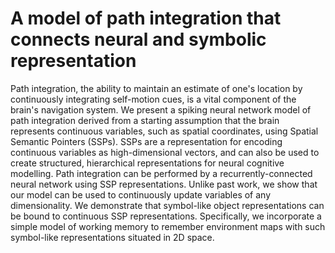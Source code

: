 # A model of path integration that connects neural and symbolic representation

Path integration, the ability to maintain an estimate of one's location by continuously integrating self-motion cues, is a vital component of the brain's navigation system. We present a spiking neural network model of path integration derived from a starting assumption that the brain represents continuous variables, such as spatial coordinates, using Spatial Semantic Pointers (SSPs). SSPs are a representation for encoding continuous variables as high-dimensional vectors, and can also be used to create structured, hierarchical representations for neural cognitive modelling. Path integration can be performed by a recurrently-connected neural network using SSP representations. Unlike past work, we show that our model can be used to continuously update variables of any dimensionality. We demonstrate that symbol-like object representations can be bound to continuous SSP representations. Specifically, we incorporate a simple model of working memory to remember environment maps with such symbol-like representations situated in 2D space.
